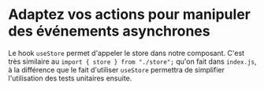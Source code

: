 # Adaptez vos actions pour manipuler des événements asynchrones

Le hook `useStore` permet d'appeler le store dans notre composant.
C'est très similaire au `import { store } from "./store";` qu'on fait dans `index.js`, à la différence que le fait d'utiliser `useStore` permettra de simplifier l'utilisation des tests unitaires ensuite.